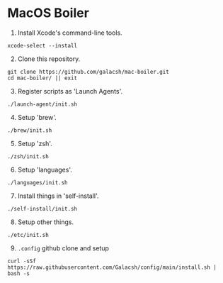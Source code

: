 # MacOS Boiler

1. Install Xcode's command-line tools.

```shell
xcode-select --install 
```

2. Clone this repository.

```shell
git clone https://github.com/galacsh/mac-boiler.git
cd mac-boiler/ || exit
```

3. Register scripts as 'Launch Agents'.

```shell
./launch-agent/init.sh
```

4. Setup 'brew'.

```shell
./brew/init.sh
```

5. Setup 'zsh'.

```shell
./zsh/init.sh
```

6. Setup 'languages'.

```shell
./languages/init.sh
```

7. Install things in 'self-install'.

```shell
./self-install/init.sh
```

8. Setup other things.

```shell
./etc/init.sh
```

9. `.config` github clone and setup

```shell
curl -sSf https://raw.githubusercontent.com/Galacsh/config/main/install.sh | bash -s
```

